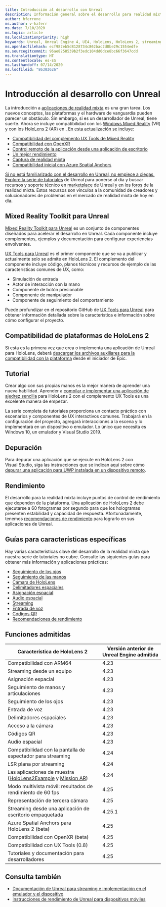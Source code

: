 ```yaml
---
title: Introducción al desarrollo con Unreal
description: Información general sobre el desarrollo para realidad mixta con Unreal Engine 4
author: hferrone
ms.author: v-haferr
ms.date: 7/10/2020
ms.topic: article
ms.localizationpriority: high
keywords: Unreal, Unreal Engine 4, UE4, HoloLens, HoloLens 2, streaming, remoting, mixed reality, development, getting started, features, new project, emulator, documentation, guides, features, holograms, game development
ms.openlocfilehash: ecf982eb5d8128734c862bac2d8be29c1554edfe
ms.sourcegitcommit: 96ae8258539b2f3edc104dd0dce8bc66f3647cdd
ms.translationtype: HT
ms.contentlocale: es-ES
ms.lasthandoff: 07/14/2020
ms.locfileid: "86303626"
---
```

# <a name="unreal-development-overview"></a>Introducción al desarrollo con Unreal

La introducción a <a href="https://docs.microsoft.com/windows/mixed-reality" target="_blank" title="los documentos de realidad mixta"> aplicaciones de realidad mixta</a> es una gran tarea. Los nuevos conceptos, las plataformas y el hardware de vanguardia pueden parecer un obstáculo. Sin embargo, si es un desarrollador de Unreal, tiene suerte. Ahora se incluye compatibilidad con los <a href="https://www.microsoft.com/windows/windows-mixed-reality" target="_blank" title="documentos de Windows Mixed Reality">Windows Mixed Reality</a> (VR) y con los <a href="https://www.microsoft.com/hololens/hardware" target="_blank" title="documentos de HoloLens 2">HoloLens 2</a> (AR) en <a href="https://docs.unrealengine.com/Support/Builds/ReleaseNotes/4_25/index.html" target="_blank" title="las notas de la versión de Unreal Engine 4.25 más reciente</a>la versión más reciente">. En esta actualización se incluye:
* Compatibilidad del complemento UX Tools de Mixed Reality
* Compatibilidad con OpenXR
* Control remoto de la aplicación desde una aplicación de escritorio
* Un mejor rendimiento
* Captura de realidad mixta
* Compatibilidad inicial con Azure Spatial Anchors

Si no está familiarizado con el desarrollo en Unreal, no empiece a ciegas. Explore la <a href="https://docs.unrealengine.com/GettingStarted/index.html" target="_blank">serie de tutoriales</a> de Unreal para ponerse al día y buscar recursos y soporte técnico en <a href="https://www.unrealengine.com/marketplace/store" target="_blank">marketplace</a> de Unreal y en los <a href="https://forums.unrealengine.com/development-discussion/vr-ar-development" target="_blank">foros</a> de la realidad mixta. Estos recursos son vínculos a la comunidad de creadores y solucionadores de problemas en el mercado de realidad mixta de hoy en día.

## <a name="mixed-reality-toolkit-for-unreal"></a>Mixed Reality Toolkit para Unreal

[Mixed Reality Toolkit para Unreal](https://github.com/microsoft/MixedRealityToolkit-Unreal) es un conjunto de componentes diseñados para acelerar el desarrollo en Unreal. Cada componente incluye complementos, ejemplos y documentación para configurar experiencias envolventes. 

[UX Tools para Unreal](https://github.com/microsoft/MixedReality-UXTools-Unreal) es el primer componente que se va a publicar y actualmente solo se admite en HoloLens 2. El complemento del componente incluye código, planos técnicos y recursos de ejemplo de las características comunes de UX, como:
* Simulación de entrada
* Actor de interacción con la mano
* Componente de botón presionable
* Componente de manipulador
* Componente de seguimiento del comportamiento

Puede profundizar en el repositorio GitHub de [UX Tools para Unreal](https://github.com/microsoft/MixedReality-UXTools-Unreal) para obtener información detallada sobre la característica e información sobre cómo configurar el proyecto.

## <a name="hololens-2-platform-support"></a>Compatibilidad de plataformas de HoloLens 2
Si esta es la primera vez que crea o implementa una aplicación de Unreal para HoloLens, deberá [descargar los archivos auxiliares para la compatibilidad con la plataforma](unreal-uxt-ch6.md#packaging-and-deploying-the-app-via-device-portal) desde el iniciador de Epic.

## <a name="tutorial"></a>Tutorial

Crear algo con sus propias manos es la mejor manera de aprender una nueva habilidad. Aprender a [compilar e implementar una aplicación de ajedrez sencilla](unreal-uxt-ch1.md) para HoloLens 2 con el complemento UX Tools es una excelente manera de empezar. 

La serie completa de tutoriales proporciona un contacto práctico con escenarios y componentes de UX interactivos comunes. Trabajará en la configuración del proyecto, agregará interacciones a la escena y lo implementará en un dispositivo o emulador. Lo único que necesita es Windows 10, un emulador y Visual Studio 2019.

## <a name="debugging"></a>Depuración

Para depurar una aplicación que se ejecute en HoloLens 2 con Visual Studio, siga las instrucciones que se indican aquí sobre cómo [depurar una aplicación para UWP instalada en un dispositivo remoto](https://docs.microsoft.com/visualstudio/debugger/debug-installed-app-package?view=vs-2019#remote).

## <a name="performance"></a>Rendimiento

El desarrollo para la realidad mixta incluye puntos de control de rendimiento que dependen de la plataforma. Una aplicación de HoloLens 2 debe ejecutarse a 60 fotogramas por segundo para que los hologramas presenten estabilidad y capacidad de respuesta. Afortunadamente, tenemos [recomendaciones de rendimiento](performance-recommendations-for-unreal.md) para lograrlo en sus aplicaciones de Unreal.

## <a name="guides-to-specific-features"></a>Guías para características específicas

Hay varias características clave del desarrollo de la realidad mixta que nuestra serie de tutoriales no cubre. Consulte las siguientes guías para obtener más información y aplicaciones prácticas: 
* [Seguimiento de los ojos](unreal-gaze-input.md)
* [Seguimiento de las manos](unreal-hand-tracking.md)
* [Cámara de HoloLens](unreal-hololens-camera.md)
* [Delimitadores espaciales](unreal-spatial-anchors.md)
* [Asignación espacial](unreal-spatial-mapping.md)
* [Audio espacial](unreal-spatial-audio.md)
* [Streaming](unreal-streaming.md)
* [Entrada de voz](unreal-voice-input.md)
* [Códigos QR](unreal-qr-codes.md)
* [Recomendaciones de rendimiento](performance-recommendations-for-unreal.md)

## <a name="supported-features"></a>Funciones admitidas

| Característica de HoloLens 2 | Versión anterior de Unreal Engine admitida |
| ----------- | ----------- |
| Compatibilidad con ARM64 | 4.23 |
| Streaming desde un equipo | 4.23 |
| Asignación espacial | 4.23 |
| Seguimiento de manos y articulaciones | 4.23 |
| Seguimiento de los ojos | 4.23 |
| Entrada de voz | 4.23 |
| Delimitadores espaciales | 4.23 |
| Acceso a la cámara | 4.23 |
| Códigos QR | 4.23 |
| Audio espacial | 4.23 |
| Compatibilidad con la pantalla de espectador para streaming | 4.24 |
| LSR plana por streaming | 4.24 |
| Las aplicaciones de muestra ([HoloLens2Example](https://github.com/microsoft/MixedReality-Unreal-Samples) y [Mission AR](https://docs.unrealengine.com/Resources/Showcases/MissionAR/index.html)) | 4.24 |
| Modo multivista móvil: resultados de rendimiento de 60 fps | 4.25 |
| Representación de tercera cámara | 4.25 |
| Streaming desde una aplicación de escritorio empaquetada | 4.25.1 |
| Azure Spatial Anchors para HoloLens 2 (beta) | 4.25 |
| Compatibilidad con OpenXR (beta) | 4.25 |
| Compatibilidad con UX Tools (0.8) | 4.25 |
| Tutoriales y documentación para desarrolladores | 4.25 |

## <a name="see-also"></a>Consulta también
* <a href="https://docs.unrealengine.com/Platforms/AR/HoloLens2/index.html" target="_blank">Documentación de Unreal para streaming e implementación en el emulador y el dispositivo</a>
* <a href="https://docs.unrealengine.com/Platforms/Mobile/Performance/index.html" target="_blank">Instrucciones de rendimiento de Unreal para dispositivos móviles</a>
